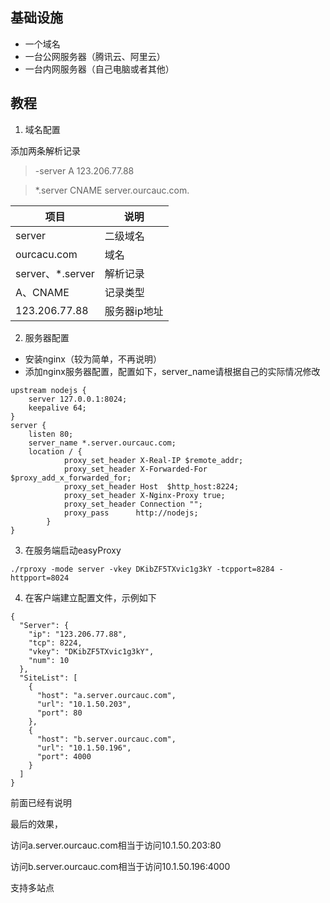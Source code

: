 ## 基础设施
- 一个域名
- 一台公网服务器（腾讯云、阿里云）
- 一台内网服务器（自己电脑或者其他）

## 教程
1. 域名配置

添加两条解析记录
> -server	    A	    123.206.77.88

> *.server	CNAME	server.ourcauc.com.

项目 | 说明
---|---
server | 二级域名
ourcacu.com | 域名
server、*.server | 解析记录
A、CNAME | 记录类型
123.206.77.88 | 服务器ip地址

2. 服务器配置
- 安装nginx（较为简单，不再说明）
- 添加nginx服务器配置，配置如下，server_name请根据自己的实际情况修改
```
upstream nodejs {
    server 127.0.0.1:8024;
    keepalive 64;
}
server {
    listen 80;
    server_name *.server.ourcauc.com;
    location / {
            proxy_set_header X-Real-IP $remote_addr;
            proxy_set_header X-Forwarded-For $proxy_add_x_forwarded_for;
            proxy_set_header Host  $http_host:8224;
            proxy_set_header X-Nginx-Proxy true;
            proxy_set_header Connection "";
            proxy_pass      http://nodejs;
        }
}
```
3. 在服务端启动easyProxy

```
./rproxy -mode server -vkey DKibZF5TXvic1g3kY -tcpport=8284 -httpport=8024
```

4. 在客户端建立配置文件，示例如下

```
{
  "Server": {
    "ip": "123.206.77.88",
    "tcp": 8224,
    "vkey": "DKibZF5TXvic1g3kY",
    "num": 10
  },
  "SiteList": [
    {
      "host": "a.server.ourcauc.com",
      "url": "10.1.50.203",
      "port": 80
    },
    {
      "host": "b.server.ourcauc.com",
      "url": "10.1.50.196",
      "port": 4000
    }
  ]
}
```
前面已经有说明

最后的效果，

访问a.server.ourcauc.com相当于访问10.1.50.203:80

访问b.server.ourcauc.com相当于访问10.1.50.196:4000

支持多站点
